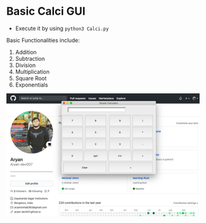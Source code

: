 # Basic Calci GUI

* Execute it by using `python3 Calci.py`

Basic Functionalities include:

1. Addition
2. Subtraction
3. Division
4. Multiplication
5. Square Root
6. Exponentials

<img src="Sample.jpg">
